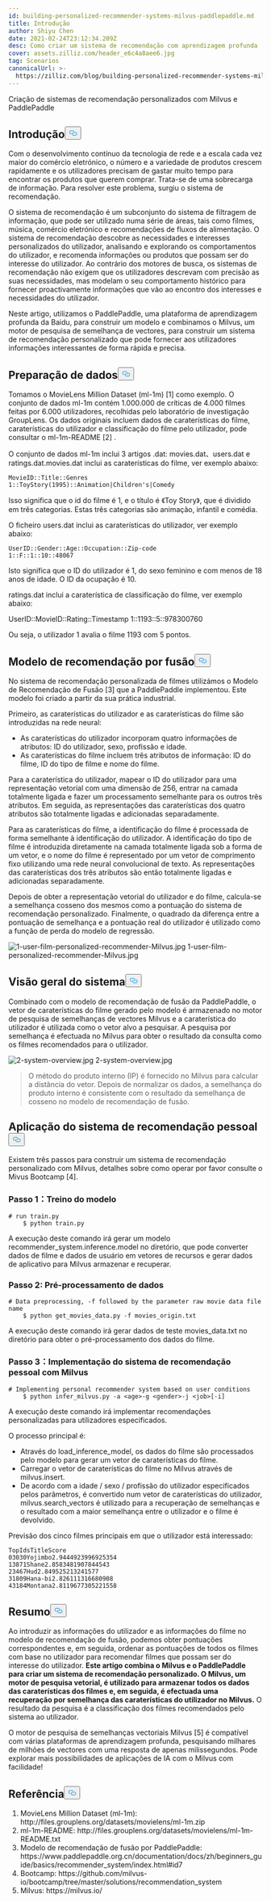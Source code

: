 ```yaml
---
id: building-personalized-recommender-systems-milvus-paddlepaddle.md
title: Introdução
author: Shiyu Chen
date: 2021-02-24T23:12:34.209Z
desc: Como criar um sistema de recomendação com aprendizagem profunda
cover: assets.zilliz.com/header_e6c4a8aee6.jpg
tag: Scenarios
canonicalUrl: >-
  https://zilliz.com/blog/building-personalized-recommender-systems-milvus-paddlepaddle
---
```

<custom-h1>Criação de sistemas de recomendação personalizados com Milvus e PaddlePaddle</custom-h1><h2 id="Background-Introduction" class="common-anchor-header">Introdução<button data-href="#Background-Introduction" class="anchor-icon" translate="no">
      <svg translate="no"
        aria-hidden="true"
        focusable="false"
        height="20"
        version="1.1"
        viewBox="0 0 16 16"
        width="16"
      >
        <path
          fill="#0092E4"
          fill-rule="evenodd"
          d="M4 9h1v1H4c-1.5 0-3-1.69-3-3.5S2.55 3 4 3h4c1.45 0 3 1.69 3 3.5 0 1.41-.91 2.72-2 3.25V8.59c.58-.45 1-1.27 1-2.09C10 5.22 8.98 4 8 4H4c-.98 0-2 1.22-2 2.5S3 9 4 9zm9-3h-1v1h1c1 0 2 1.22 2 2.5S13.98 12 13 12H9c-.98 0-2-1.22-2-2.5 0-.83.42-1.64 1-2.09V6.25c-1.09.53-2 1.84-2 3.25C6 11.31 7.55 13 9 13h4c1.45 0 3-1.69 3-3.5S14.5 6 13 6z"
        ></path>
      </svg>
    </button></h2><p>Com o desenvolvimento contínuo da tecnologia de rede e a escala cada vez maior do comércio eletrónico, o número e a variedade de produtos crescem rapidamente e os utilizadores precisam de gastar muito tempo para encontrar os produtos que querem comprar. Trata-se de uma sobrecarga de informação. Para resolver este problema, surgiu o sistema de recomendação.</p>
<p>O sistema de recomendação é um subconjunto do sistema de filtragem de informação, que pode ser utilizado numa série de áreas, tais como filmes, música, comércio eletrónico e recomendações de fluxos de alimentação. O sistema de recomendação descobre as necessidades e interesses personalizados do utilizador, analisando e explorando os comportamentos do utilizador, e recomenda informações ou produtos que possam ser do interesse do utilizador. Ao contrário dos motores de busca, os sistemas de recomendação não exigem que os utilizadores descrevam com precisão as suas necessidades, mas modelam o seu comportamento histórico para fornecer proactivamente informações que vão ao encontro dos interesses e necessidades do utilizador.</p>
<p>Neste artigo, utilizamos o PaddlePaddle, uma plataforma de aprendizagem profunda da Baidu, para construir um modelo e combinamos o Milvus, um motor de pesquisa de semelhança de vectores, para construir um sistema de recomendação personalizado que pode fornecer aos utilizadores informações interessantes de forma rápida e precisa.</p>
<h2 id="Data-Preparation" class="common-anchor-header">Preparação de dados<button data-href="#Data-Preparation" class="anchor-icon" translate="no">
      <svg translate="no"
        aria-hidden="true"
        focusable="false"
        height="20"
        version="1.1"
        viewBox="0 0 16 16"
        width="16"
      >
        <path
          fill="#0092E4"
          fill-rule="evenodd"
          d="M4 9h1v1H4c-1.5 0-3-1.69-3-3.5S2.55 3 4 3h4c1.45 0 3 1.69 3 3.5 0 1.41-.91 2.72-2 3.25V8.59c.58-.45 1-1.27 1-2.09C10 5.22 8.98 4 8 4H4c-.98 0-2 1.22-2 2.5S3 9 4 9zm9-3h-1v1h1c1 0 2 1.22 2 2.5S13.98 12 13 12H9c-.98 0-2-1.22-2-2.5 0-.83.42-1.64 1-2.09V6.25c-1.09.53-2 1.84-2 3.25C6 11.31 7.55 13 9 13h4c1.45 0 3-1.69 3-3.5S14.5 6 13 6z"
        ></path>
      </svg>
    </button></h2><p>Tomamos o MovieLens Million Dataset (ml-1m) [1] como exemplo. O conjunto de dados ml-1m contém 1.000.000 de críticas de 4.000 filmes feitas por 6.000 utilizadores, recolhidas pelo laboratório de investigação GroupLens. Os dados originais incluem dados de caraterísticas do filme, caraterísticas do utilizador e classificação do filme pelo utilizador, pode consultar o ml-1m-README [2] .</p>
<p>O conjunto de dados ml-1m inclui 3 artigos .dat: movies.dat、users.dat e ratings.dat.movies.dat inclui as caraterísticas do filme, ver exemplo abaixo:</p>
<pre><code translate="no">MovieID::Title::Genres
1::ToyStory(1995)::Animation|Children's|Comedy
</code></pre>
<p>Isso significa que o id do filme é 1, e o título é 《Toy Story》, que é dividido em três categorias. Estas três categorias são animação, infantil e comédia.</p>
<p>O ficheiro users.dat inclui as caraterísticas do utilizador, ver exemplo abaixo:</p>
<pre><code translate="no">UserID::Gender::Age::Occupation::Zip-code
1::F::1::10::48067
</code></pre>
<p>Isto significa que o ID do utilizador é 1, do sexo feminino e com menos de 18 anos de idade. O ID da ocupação é 10.</p>
<p>ratings.dat inclui a caraterística de classificação do filme, ver exemplo abaixo:</p>
<p>UserID::MovieID::Rating::Timestamp 1::1193::5::978300760</p>
<p>Ou seja, o utilizador 1 avalia o filme 1193 com 5 pontos.</p>
<h2 id="Fusion-Recommendation-Model" class="common-anchor-header">Modelo de recomendação por fusão<button data-href="#Fusion-Recommendation-Model" class="anchor-icon" translate="no">
      <svg translate="no"
        aria-hidden="true"
        focusable="false"
        height="20"
        version="1.1"
        viewBox="0 0 16 16"
        width="16"
      >
        <path
          fill="#0092E4"
          fill-rule="evenodd"
          d="M4 9h1v1H4c-1.5 0-3-1.69-3-3.5S2.55 3 4 3h4c1.45 0 3 1.69 3 3.5 0 1.41-.91 2.72-2 3.25V8.59c.58-.45 1-1.27 1-2.09C10 5.22 8.98 4 8 4H4c-.98 0-2 1.22-2 2.5S3 9 4 9zm9-3h-1v1h1c1 0 2 1.22 2 2.5S13.98 12 13 12H9c-.98 0-2-1.22-2-2.5 0-.83.42-1.64 1-2.09V6.25c-1.09.53-2 1.84-2 3.25C6 11.31 7.55 13 9 13h4c1.45 0 3-1.69 3-3.5S14.5 6 13 6z"
        ></path>
      </svg>
    </button></h2><p>No sistema de recomendação personalizada de filmes utilizámos o Modelo de Recomendação de Fusão [3] que a PaddlePaddle implementou. Este modelo foi criado a partir da sua prática industrial.</p>
<p>Primeiro, as caraterísticas do utilizador e as caraterísticas do filme são introduzidas na rede neural:</p>
<ul>
<li>As caraterísticas do utilizador incorporam quatro informações de atributos: ID do utilizador, sexo, profissão e idade.</li>
<li>As caraterísticas do filme incluem três atributos de informação: ID do filme, ID do tipo de filme e nome do filme.</li>
</ul>
<p>Para a caraterística do utilizador, mapear o ID do utilizador para uma representação vetorial com uma dimensão de 256, entrar na camada totalmente ligada e fazer um processamento semelhante para os outros três atributos. Em seguida, as representações das caraterísticas dos quatro atributos são totalmente ligadas e adicionadas separadamente.</p>
<p>Para as caraterísticas do filme, a identificação do filme é processada de forma semelhante à identificação do utilizador. A identificação do tipo de filme é introduzida diretamente na camada totalmente ligada sob a forma de um vetor, e o nome do filme é representado por um vetor de comprimento fixo utilizando uma rede neural convolucional de texto. As representações das caraterísticas dos três atributos são então totalmente ligadas e adicionadas separadamente.</p>
<p>Depois de obter a representação vetorial do utilizador e do filme, calcula-se a semelhança cosseno dos mesmos como a pontuação do sistema de recomendação personalizado. Finalmente, o quadrado da diferença entre a pontuação de semelhança e a pontuação real do utilizador é utilizado como a função de perda do modelo de regressão.</p>
<p>
  
   <span class="img-wrapper"> <img translate="no" src="https://assets.zilliz.com/1_user_film_personalized_recommender_Milvus_9ec39f501d.jpg" alt="1-user-film-personalized-recommender-Milvus.jpg" class="doc-image" id="1-user-film-personalized-recommender-milvus.jpg" />
   </span> <span class="img-wrapper"> <span>1-user-film-personalized-recommender-Milvus.jpg</span> </span></p>
<h2 id="System-Overview" class="common-anchor-header">Visão geral do sistema<button data-href="#System-Overview" class="anchor-icon" translate="no">
      <svg translate="no"
        aria-hidden="true"
        focusable="false"
        height="20"
        version="1.1"
        viewBox="0 0 16 16"
        width="16"
      >
        <path
          fill="#0092E4"
          fill-rule="evenodd"
          d="M4 9h1v1H4c-1.5 0-3-1.69-3-3.5S2.55 3 4 3h4c1.45 0 3 1.69 3 3.5 0 1.41-.91 2.72-2 3.25V8.59c.58-.45 1-1.27 1-2.09C10 5.22 8.98 4 8 4H4c-.98 0-2 1.22-2 2.5S3 9 4 9zm9-3h-1v1h1c1 0 2 1.22 2 2.5S13.98 12 13 12H9c-.98 0-2-1.22-2-2.5 0-.83.42-1.64 1-2.09V6.25c-1.09.53-2 1.84-2 3.25C6 11.31 7.55 13 9 13h4c1.45 0 3-1.69 3-3.5S14.5 6 13 6z"
        ></path>
      </svg>
    </button></h2><p>Combinado com o modelo de recomendação de fusão da PaddlePaddle, o vetor de caraterísticas do filme gerado pelo modelo é armazenado no motor de pesquisa de semelhanças de vectores Milvus e a caraterística do utilizador é utilizada como o vetor alvo a pesquisar. A pesquisa por semelhança é efectuada no Milvus para obter o resultado da consulta como os filmes recomendados para o utilizador.</p>
<p>
  
   <span class="img-wrapper"> <img translate="no" src="https://assets.zilliz.com/2_system_overview_5652afdca7.jpg" alt="2-system-overview.jpg" class="doc-image" id="2-system-overview.jpg" />
   </span> <span class="img-wrapper"> <span>2-system-overview.jpg</span> </span></p>
<blockquote>
<p>O método do produto interno (IP) é fornecido no Milvus para calcular a distância do vetor. Depois de normalizar os dados, a semelhança do produto interno é consistente com o resultado da semelhança de cosseno no modelo de recomendação de fusão.</p>
</blockquote>
<h2 id="Application-of-Personal-Recommender-System" class="common-anchor-header">Aplicação do sistema de recomendação pessoal<button data-href="#Application-of-Personal-Recommender-System" class="anchor-icon" translate="no">
      <svg translate="no"
        aria-hidden="true"
        focusable="false"
        height="20"
        version="1.1"
        viewBox="0 0 16 16"
        width="16"
      >
        <path
          fill="#0092E4"
          fill-rule="evenodd"
          d="M4 9h1v1H4c-1.5 0-3-1.69-3-3.5S2.55 3 4 3h4c1.45 0 3 1.69 3 3.5 0 1.41-.91 2.72-2 3.25V8.59c.58-.45 1-1.27 1-2.09C10 5.22 8.98 4 8 4H4c-.98 0-2 1.22-2 2.5S3 9 4 9zm9-3h-1v1h1c1 0 2 1.22 2 2.5S13.98 12 13 12H9c-.98 0-2-1.22-2-2.5 0-.83.42-1.64 1-2.09V6.25c-1.09.53-2 1.84-2 3.25C6 11.31 7.55 13 9 13h4c1.45 0 3-1.69 3-3.5S14.5 6 13 6z"
        ></path>
      </svg>
    </button></h2><p>Existem três passos para construir um sistema de recomendação personalizado com Milvus, detalhes sobre como operar por favor consulte o Mivus Bootcamp [4].</p>
<h3 id="Step-1Model-Training" class="common-anchor-header">Passo 1：Treino do modelo</h3><pre><code translate="no"># run train.py
    $ python train.py
</code></pre>
<p>A execução deste comando irá gerar um modelo recommender_system.inference.model no diretório, que pode converter dados de filme e dados de usuário em vetores de recursos e gerar dados de aplicativo para Milvus armazenar e recuperar.</p>
<h3 id="Step-2Data-Preprocessing" class="common-anchor-header">Passo 2: Pré-processamento de dados</h3><pre><code translate="no"># Data preprocessing, -f followed by the parameter raw movie data file name
    $ python get_movies_data.py -f movies_origin.txt
</code></pre>
<p>A execução deste comando irá gerar dados de teste movies_data.txt no diretório para obter o pré-processamento dos dados do filme.</p>
<h3 id="Step-3Implementing-Personal-Recommender-System-with-Milvus" class="common-anchor-header">Passo 3：Implementação do sistema de recomendação pessoal com Milvus</h3><pre><code translate="no"># Implementing personal recommender system based on user conditions
    $ python infer_milvus.py -a &lt;age&gt;-g &lt;gender&gt;-j &lt;job&gt;[-i]
</code></pre>
<p>A execução deste comando irá implementar recomendações personalizadas para utilizadores especificados.</p>
<p>O processo principal é:</p>
<ul>
<li>Através do load_inference_model, os dados do filme são processados pelo modelo para gerar um vetor de caraterísticas do filme.</li>
<li>Carregar o vetor de caraterísticas do filme no Milvus através de milvus.insert.</li>
<li>De acordo com a idade / sexo / profissão do utilizador especificados pelos parâmetros, é convertido num vetor de caraterísticas do utilizador, milvus.search_vectors é utilizado para a recuperação de semelhanças e o resultado com a maior semelhança entre o utilizador e o filme é devolvido.</li>
</ul>
<p>Previsão dos cinco filmes principais em que o utilizador está interessado:</p>
<pre><code translate="no">TopIdsTitleScore
03030Yojimbo2.9444923996925354
13871Shane2.8583481907844543
23467Hud2.849525213241577
31809Hana-bi2.826111316680908
43184Montana2.8119677305221558 
</code></pre>
<h2 id="Summary" class="common-anchor-header">Resumo<button data-href="#Summary" class="anchor-icon" translate="no">
      <svg translate="no"
        aria-hidden="true"
        focusable="false"
        height="20"
        version="1.1"
        viewBox="0 0 16 16"
        width="16"
      >
        <path
          fill="#0092E4"
          fill-rule="evenodd"
          d="M4 9h1v1H4c-1.5 0-3-1.69-3-3.5S2.55 3 4 3h4c1.45 0 3 1.69 3 3.5 0 1.41-.91 2.72-2 3.25V8.59c.58-.45 1-1.27 1-2.09C10 5.22 8.98 4 8 4H4c-.98 0-2 1.22-2 2.5S3 9 4 9zm9-3h-1v1h1c1 0 2 1.22 2 2.5S13.98 12 13 12H9c-.98 0-2-1.22-2-2.5 0-.83.42-1.64 1-2.09V6.25c-1.09.53-2 1.84-2 3.25C6 11.31 7.55 13 9 13h4c1.45 0 3-1.69 3-3.5S14.5 6 13 6z"
        ></path>
      </svg>
    </button></h2><p>Ao introduzir as informações do utilizador e as informações do filme no modelo de recomendação de fusão, podemos obter pontuações correspondentes e, em seguida, ordenar as pontuações de todos os filmes com base no utilizador para recomendar filmes que possam ser do interesse do utilizador. <strong>Este artigo combina o Milvus e o PaddlePaddle para criar um sistema de recomendação personalizado. O Milvus, um motor de pesquisa vetorial, é utilizado para armazenar todos os dados das caraterísticas dos filmes e, em seguida, é efectuada uma recuperação por semelhança das caraterísticas do utilizador no Milvus.</strong> O resultado da pesquisa é a classificação dos filmes recomendados pelo sistema ao utilizador.</p>
<p>O motor de pesquisa de semelhanças vectoriais Milvus [5] é compatível com várias plataformas de aprendizagem profunda, pesquisando milhares de milhões de vectores com uma resposta de apenas milissegundos. Pode explorar mais possibilidades de aplicações de IA com o Milvus com facilidade!</p>
<h2 id="Reference" class="common-anchor-header">Referência<button data-href="#Reference" class="anchor-icon" translate="no">
      <svg translate="no"
        aria-hidden="true"
        focusable="false"
        height="20"
        version="1.1"
        viewBox="0 0 16 16"
        width="16"
      >
        <path
          fill="#0092E4"
          fill-rule="evenodd"
          d="M4 9h1v1H4c-1.5 0-3-1.69-3-3.5S2.55 3 4 3h4c1.45 0 3 1.69 3 3.5 0 1.41-.91 2.72-2 3.25V8.59c.58-.45 1-1.27 1-2.09C10 5.22 8.98 4 8 4H4c-.98 0-2 1.22-2 2.5S3 9 4 9zm9-3h-1v1h1c1 0 2 1.22 2 2.5S13.98 12 13 12H9c-.98 0-2-1.22-2-2.5 0-.83.42-1.64 1-2.09V6.25c-1.09.53-2 1.84-2 3.25C6 11.31 7.55 13 9 13h4c1.45 0 3-1.69 3-3.5S14.5 6 13 6z"
        ></path>
      </svg>
    </button></h2><ol>
<li>MovieLens Million Dataset (ml-1m): http://files.grouplens.org/datasets/movielens/ml-1m.zip</li>
<li>ml-1m-README: http://files.grouplens.org/datasets/movielens/ml-1m-README.txt</li>
<li>Modelo de recomendação de fusão por PaddlePaddle: https://www.paddlepaddle.org.cn/documentation/docs/zh/beginners_guide/basics/recommender_system/index.html#id7</li>
<li>Bootcamp: https://github.com/milvus-io/bootcamp/tree/master/solutions/recommendation_system</li>
<li>Milvus: https://milvus.io/</li>
</ol>
